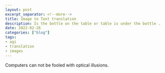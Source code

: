 ```yaml
---
layout: post
excerpt_separator: <!--more-->
title: Image to Text translation
description: Is the bottle on the table or table is under the bottle ..!
date: 2022-02-26
categories: ["blog"]
tags:
- agi
- translation
- images
---
```


Computers can not be fooled with optical illusions.